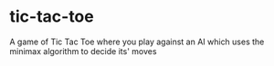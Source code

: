 # tic-tac-toe
A game of Tic Tac Toe where you play against an AI which uses the minimax algorithm to decide its' moves
